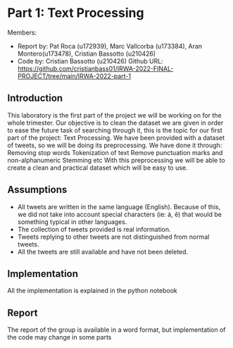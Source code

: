 
# Part 1: Text Processing


Members: 
- Report by: Pat Roca (u172939), Marc Vallcorba (u173384), Aran Montero(u173478), Cristian Bassotto (u210426)
- Code by: Cristian Bassotto (u210426)
Github URL: https://github.com/cristianbass01/IRWA-2022-FINAL-PROJECT/tree/main/IRWA-2022-part-1


## Introduction

This laboratory is the first part of the project we will be working on for the whole trimester. Our objective is to clean the dataset we are given in order to ease the future task of searching through it, this is the topic for our first part of the project: Text Processing. We have been provided with a dataset of tweets, so we will be doing its preprocessing. We have done it through:
Removing stop words
Tokenization of text
Remove punctuation marks and non-alphanumeric 
Stemming 
etc
With this preprocessing we will be able to create a clean and practical dataset which will be easy to use.

## Assumptions

- All tweets are written in the same language (English). Because of this, we did not take into account special characters (ie: á, ê) that would be something typical in other languages.
- The collection of tweets provided is real information.
- Tweets replying to other tweets are not distinguished from normal tweets.
- All the tweets are still available and have not been deleted.

## Implementation 

All the implementation is explained in the python notebook

## Report
The report of the group is available in a word format, but implementation of the code may change in some parts 
